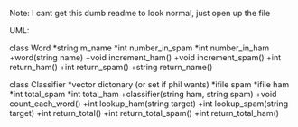 Note: I cant get this dumb readme to look normal, just open up the file

UML:

class Word
*string m_name
*int number_in_spam
*int number_in_ham
+word(string name)
+void increment_ham()
+void increment_spam()
+int return_ham()
+int return_spam()
+string return_name()


class Classifier
*vector <word> dictonary (or set if phil wants)
*ifile spam
*ifile ham
*int total_spam
*int total_ham
+classifier(string ham, string spam)
+void count_each_word()
+int lookup_ham(string target)
+int lookup_spam(string target)
+int return_total()
+int return_total_spam()
+int return_total_ham()
